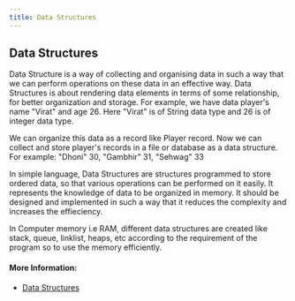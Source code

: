 ```yaml
---
title: Data Structures
---
```

## Data Structures

Data Structure is a way of collecting and organising data in such a way that we can perform operations on these data in an effective way. Data Structures is about rendering data elements in terms of some relationship, for better organization and storage. For example, we have data player's name "Virat" and age 26. Here "Virat" is of String data type and 26 is of integer data type.

 We can organize this data as a record like Player record. Now we can collect and store player's records in a file or database as a data structure. For example: "Dhoni" 30, "Gambhir" 31, "Sehwag" 33

In simple language, Data Structures are structures programmed to store ordered data, so that various operations can be performed on it easily. It represents the knowledge of data to be organized in memory. It should be designed and implemented in such a way that it reduces the complexity and increases the effieciency.

<!-- Data Structures in memory-->
In Computer memory i.e RAM, different data structures are created like stack, queue, linklist, heaps, etc according to the requirement of the program so to use the memory efficiently. 


#### More Information:
<!-- Please add any articles you think might be helpful to read before writing the article -->
* <a href='http://www.studytonight.com/data-structures/introduction-to-data-structures' target='_blank' rel='nofollow'>Data Structures</a>


